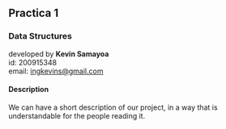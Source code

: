 ## Practica 1
### Data Structures

developed by **Kevin Samayoa**<br>
id: 200915348<br>
email: ingkevins@gmail.com<br>


#### Description
We can have a short description of our project, in a way that is understandable for the people reading it.
